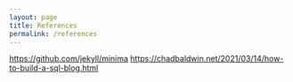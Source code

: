 ```yaml
---
layout: page
title: References
permalink: /references
---
```


https://github.com/jekyll/minima
https://chadbaldwin.net/2021/03/14/how-to-build-a-sql-blog.html
